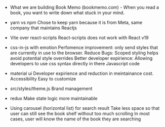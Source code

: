 - What we are building
Book Memo (bookmemo.com) - When you read a book, you want to write down what stuck in your mind.

- yarn vs npm
Chose to keep yarn because it is from Meta, same company that maintains Reactjs

- Vite over react-scripts
React-scripts does not work with React v19

- css-in-js with emotion
Perfomence improvement: only send styles that are currently in use to the browser.
Reduce Bugs: Scoped styling helps avoid potential style overrides
Better developer expirience: Allowing developers to use css syntax directly in there Javascript code

- material ui
Developer expirience and reduction in meintainance cost.
Accessibility
Easy to customize

- src/styles/theme.js
Brand management

- redux
Make state logic more maintainable

- Using carousel (horizontal list) for search result
Take less space so that user can still see the book shelf without too much scrolling
In most cases, user will know the name of the book they are searching
